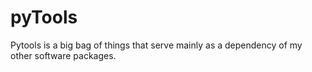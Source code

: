 # pyTools
Pytools is a big bag of things that serve mainly as a dependency of my other software packages.
